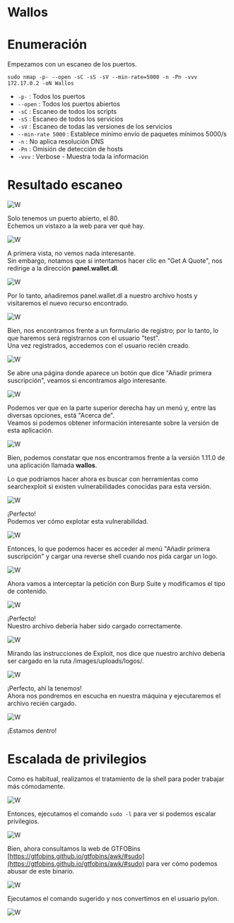 # Wallos

# Enumeración

Empezamos con un escaneo de los puertos.

`sudo nmap -p- --open -sC -sS -sV --min-rate=5000 -n -Pn -vvv 172.17.0.2 -oN Wallos`  

- `-p-` : Todos los puertos
- `--open` : Todos los puertos abiertos
- `-sC` : Escaneo de todos los scripts
- `-sS` : Escaneo de todos los servicios
- `-sV` : Escaneo de todas las versiones de los servicios
- `--min-rate 5000` : Establece mínimo envío de paquetes mínimos 5000/s
- `-n` : No aplica resolución DNS
- `-Pn` : Omisión de detección de hosts
- `-vvv` : Verbose - Muestra toda la información

# Resultado escaneo  

![W](https://github.com/giustiand/DockerLabs-Writeups/blob/main/Medio/images/Wallos/W_1.jpg)    

Solo tenemos un puerto abierto, el 80.  
Echemos un vistazo a la web para ver qué hay.  

![W](https://github.com/giustiand/DockerLabs-Writeups/blob/main/Medio/images/Wallos/W_2.jpg)    

A primera vista, no vemos nada interesante.   
Sin embargo, notamos que si intentamos hacer clic en "Get A Quote", nos redirige a la dirección **panel.wallet.dl**.  

![W](https://github.com/giustiand/DockerLabs-Writeups/blob/main/Medio/images/Wallos/W_3.jpg)    

Por lo tanto, añadiremos panel.wallet.dl a nuestro archivo hosts y visitaremos el nuevo recurso encontrado.  

![W](https://github.com/giustiand/DockerLabs-Writeups/blob/main/Medio/images/Wallos/W_4.jpg)   

Bien, nos encontramos frente a un formulario de registro; por lo tanto, lo que haremos será registrarnos con el usuario "test".   
Una vez registrados, accedemos con el usuario recién creado.   

![W](https://github.com/giustiand/DockerLabs-Writeups/blob/main/Medio/images/Wallos/W_5.jpg)    

Se abre una página donde aparece un botón que dice "Añadir primera suscripción", veamos si encontramos algo interesante.  

![W](https://github.com/giustiand/DockerLabs-Writeups/blob/main/Medio/images/Wallos/W_6.jpg)   

Podemos ver que en la parte superior derecha hay un menú y, entre las diversas opciones, está "Acerca de".  
Veamos si podemos obtener información interesante sobre la versión de esta aplicación.  

![W](https://github.com/giustiand/DockerLabs-Writeups/blob/main/Medio/images/Wallos/W_7.jpg)    

Bien, podemos constatar que nos encontramos frente a la versión 1.11.0 de una aplicación llamada **wallos**.  

Lo que podríamos hacer ahora es buscar con herramientas como searchexploit si existen vulnerabilidades conocidas para esta versión.  

![W](https://github.com/giustiand/DockerLabs-Writeups/blob/main/Medio/images/Wallos/W_8.jpg)    

¡Perfecto!  
Podemos ver cómo explotar esta vulnerabilidad.  

![W](https://github.com/giustiand/DockerLabs-Writeups/blob/main/Medio/images/Wallos/W_9.jpg)    

Entonces, lo que podemos hacer es acceder al menú "Añadir primera suscripción" y cargar una reverse shell cuando nos pida cargar un logo.  

![W](https://github.com/giustiand/DockerLabs-Writeups/blob/main/Medio/images/Wallos/W_10.jpg)   

Ahora vamos a interceptar la petición con Burp Suite y modificamos el tipo de contenido.  

![W](https://github.com/giustiand/DockerLabs-Writeups/blob/main/Medio/images/Wallos/W_11.jpg)   

¡Perfecto!  
Nuestro archivo debería haber sido cargado correctamente.  


![W](https://github.com/giustiand/DockerLabs-Writeups/blob/main/Medio/images/Wallos/W_12.jpg)    

Mirando las instrucciones de Exploit, nos dice que nuestro archivo debería ser cargado en la ruta /images/uploads/logos/.  

![W](https://github.com/giustiand/DockerLabs-Writeups/blob/main/Medio/images/Wallos/W_13.jpg)    

¡Perfecto, ahí la tenemos!  
Ahora nos pondremos en escucha en nuestra máquina y ejecutaremos el archivo recién cargado.  

![W](https://github.com/giustiand/DockerLabs-Writeups/blob/main/Medio/images/Wallos/W_14.jpg)  

¡Estamos dentro!  

# Escalada de privilegios  

Como es habitual, realizamos el tratamiento de la shell para poder trabajar más cómodamente.  

![W](https://github.com/giustiand/DockerLabs-Writeups/blob/main/Medio/images/Wallos/W_15.jpg)   

Entonces, ejecutamos el comando `sudo -l` para ver si podemos escalar privilegios.  

![W](https://github.com/giustiand/DockerLabs-Writeups/blob/main/Medio/images/Wallos/W_16.jpg)    

Bien, ahora consultamos la web de GTFOBins [https://gtfobins.github.io/gtfobins/awk/#sudo](https://gtfobins.github.io/gtfobins/awk/#sudo) para ver cómo podemos abusar de este binario.  

![W](https://github.com/giustiand/DockerLabs-Writeups/blob/main/Medio/images/Wallos/W_17.jpg)     

Ejecutamos el comando sugerido y nos convertimos en el usuario pylon.  

![W](https://github.com/giustiand/DockerLabs-Writeups/blob/main/Medio/images/Wallos/W_18.jpg)     





